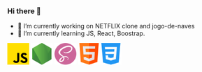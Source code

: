 ### Hi there 👋

- 🔭 I’m currently working on NETFLIX clone and jogo-de-naves
- 🌱 I’m currently learning JS, React, Boostrap.

<img src="svg/js.png" alt="drawing" width="50"/>
<img src="svg/node-js.png" alt="drawing" width="50"/>
<img src="svg/sass.png" alt="drawing" width="50"/>
<img src="svg/html.png" alt="drawing" width="50"/><img src="svg/css-3.png" alt="drawing" width="50"/>

